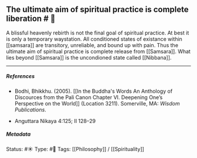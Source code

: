 ## The ultimate aim of spiritual practice is complete liberation  # 🧠

A blissful heavenly rebirth is not the final goal of spiritual practice. At best it is only a temporary waystation. All conditioned states of existance within [[samsara]] are transitory, unreliable, and bound up with pain. Thus the ultimate aim of spiritual practice is complete release from [[Samsara]]. What lies beyond [[Samsara]] is the uncondioned state called [[Nibbana]]. 

___

##### References

- Bodhi, Bhikkhu. (2005). [[In the Buddha's Words An Anthology of Discources from the Pali Canon Chapter VI. Deepening One’s Perspective on the World]]   (Location 3211). Somerville, MA: _Wisdom Publications_.

- Anguttara Nikaya 4:125; II 128–29

##### Metadata
Status: #☀️ 
Type: #🔴 
Tags: [[Philosophy]] /  [[Spirituality]] 